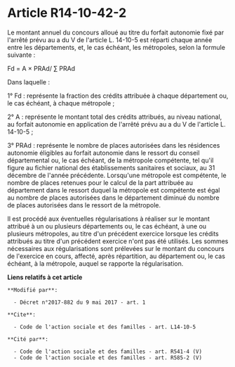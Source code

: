 # Article R14-10-42-2

Le montant annuel du concours alloué au titre du forfait autonomie fixé par l'arrêté prévu au a du V de l'article L. 14-10-5
est réparti chaque année entre les départements, et, le cas échéant, les métropoles, selon la formule suivante :

Fd = A × PRAd/ ∑ PRAd

Dans laquelle :

1° Fd : représente la fraction des crédits attribuée à chaque département ou, le cas échéant, à chaque métropole ;

2° A : représente le montant total des crédits attribués, au niveau national, au forfait autonomie en application de l'arrêté
prévu au a du V de l'article L. 14-10-5 ;

3° PRAd : représente le nombre de places autorisées dans les résidences autonomie éligibles au forfait autonomie dans le
ressort du conseil départemental ou, le cas échéant, de la métropole compétente, tel qu'il figure au fichier national des
établissements sanitaires et sociaux, au 31 décembre de l'année précédente. Lorsqu'une métropole est compétente, le nombre de
places retenues pour le calcul de la part attribuée au département dans le ressort duquel la métropole est compétente est
égal au nombre de places autorisées dans le département diminué du nombre de places autorisées dans le ressort de la
métropole.

Il est procédé aux éventuelles régularisations à réaliser sur le montant attribué à un ou plusieurs départements ou, le cas
échéant, à une ou plusieurs métropoles, au titre d'un précédent exercice lorsque les crédits attribués au titre d'un
précédent exercice n'ont pas été utilisés. Les sommes nécessaires aux régularisations sont prélevées sur le montant du
concours de l'exercice en cours, affecté, après répartition, au département ou, le cas échéant, à la métropole, auquel se
rapporte la régularisation.

**Liens relatifs à cet article**

	**Modifié par**:

	  - Décret n°2017-882 du 9 mai 2017 - art. 1

	**Cite**:

	  - Code de l'action sociale et des familles - art. L14-10-5

	**Cité par**:

	  - Code de l'action sociale et des familles - art. R541-4 (V)
	  - Code de l'action sociale et des familles - art. R585-2 (V)
